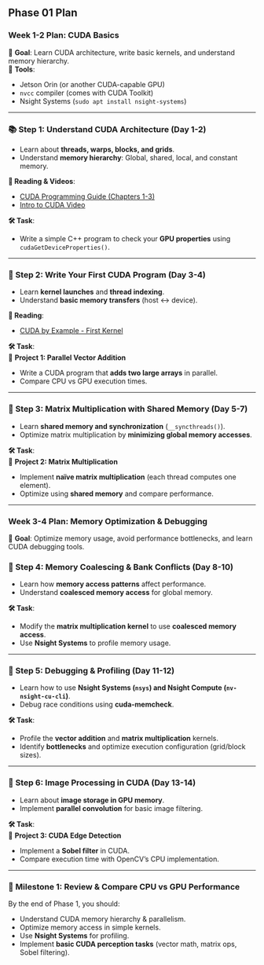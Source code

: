 ## Phase 01 Plan

### **Week 1-2 Plan: CUDA Basics**  
🔹 **Goal**: Learn CUDA architecture, write basic kernels, and understand memory hierarchy.  
🔹 **Tools**:  
- Jetson Orin (or another CUDA-capable GPU)  
- `nvcc` compiler (comes with CUDA Toolkit)  
- Nsight Systems (`sudo apt install nsight-systems`)  

---

### **📚 Step 1: Understand CUDA Architecture (Day 1-2)**  
- Learn about **threads, warps, blocks, and grids**.  
- Understand **memory hierarchy**: Global, shared, local, and constant memory.  

**📖 Reading & Videos**:  
- [CUDA Programming Guide (Chapters 1-3)](https://docs.nvidia.com/cuda/cuda-c-programming-guide/index.html)  
- [Intro to CUDA Video](https://developer.nvidia.com/cuda-training-series)  

**🛠️ Task**:  
- Write a simple C++ program to check your **GPU properties** using `cudaGetDeviceProperties()`.  

---

### **📌 Step 2: Write Your First CUDA Program (Day 3-4)**  
- Learn **kernel launches** and **thread indexing**.  
- Understand **basic memory transfers** (host ↔ device).  

**📖 Reading**:  
- [CUDA by Example - First Kernel](https://developer.download.nvidia.com/books/cuda-by-example/cuda-by-example-sample.pdf)  

**🛠️ Task**:  
🔹 **Project 1: Parallel Vector Addition**  
- Write a CUDA program that **adds two large arrays** in parallel.  
- Compare CPU vs GPU execution times.  

---

### **📌 Step 3: Matrix Multiplication with Shared Memory (Day 5-7)**  
- Learn **shared memory and synchronization** (`__syncthreads()`).  
- Optimize matrix multiplication by **minimizing global memory accesses**.  

**🛠️ Task**:  
🔹 **Project 2: Matrix Multiplication**  
- Implement **naïve matrix multiplication** (each thread computes one element).  
- Optimize using **shared memory** and compare performance.  

---

### **Week 3-4 Plan: Memory Optimization & Debugging**  
🔹 **Goal**: Optimize memory usage, avoid performance bottlenecks, and learn CUDA debugging tools.  

### **📌 Step 4: Memory Coalescing & Bank Conflicts (Day 8-10)**  
- Learn how **memory access patterns** affect performance.  
- Understand **coalesced memory access** for global memory.  

**🛠️ Task**:  
- Modify the **matrix multiplication kernel** to use **coalesced memory access**.  
- Use **Nsight Systems** to profile memory usage.  

---

### **📌 Step 5: Debugging & Profiling (Day 11-12)**  
- Learn how to use **Nsight Systems (`nsys`) and Nsight Compute (`nv-nsight-cu-cli`)**.  
- Debug race conditions using **cuda-memcheck**.  

**🛠️ Task**:  
- Profile the **vector addition** and **matrix multiplication** kernels.  
- Identify **bottlenecks** and optimize execution configuration (grid/block sizes).  

---

### **📌 Step 6: Image Processing in CUDA (Day 13-14)**  
- Learn about **image storage in GPU memory**.  
- Implement **parallel convolution** for basic image filtering.  

**🛠️ Task**:  
🔹 **Project 3: CUDA Edge Detection**  
- Implement a **Sobel filter** in CUDA.  
- Compare execution time with OpenCV’s CPU implementation.  

---

### **🎯 Milestone 1: Review & Compare CPU vs GPU Performance**  
By the end of Phase 1, you should:  
- Understand CUDA memory hierarchy & parallelism.  
- Optimize memory access in simple kernels.  
- Use **Nsight Systems** for profiling.  
- Implement **basic CUDA perception tasks** (vector math, matrix ops, Sobel filtering).  
